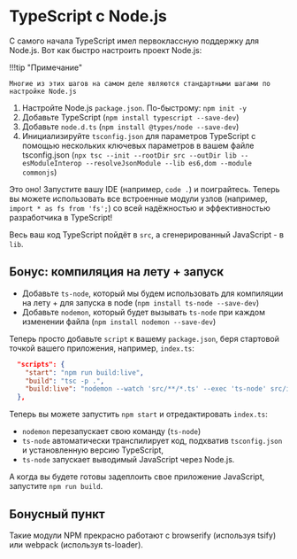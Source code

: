 # TypeScript c Node.js

С самого начала TypeScript имел первоклассную поддержку для Node.js. Вот как быстро настроить проект Node.js:

!!!tip "Примечание"

    Многие из этих шагов на самом деле являются стандартными шагами по настройке Node.js

1. Настройте Node.js `package.json`. По-быстрому: `npm init -y`
2. Добавьте TypeScript (`npm install typescript --save-dev`)
3. Добавьте `node.d.ts` (`npm install @types/node --save-dev`)
4. Инициализируйте `tsconfig.json` для параметров TypeScript с помощью нескольких ключевых параметров в вашем файле tsconfig.json (`npx tsc --init --rootDir src --outDir lib --esModuleInterop --resolveJsonModule --lib es6,dom --module commonjs`)

Это оно! Запустите вашу IDE (например, `code .`) и поиграйтесь. Теперь вы можете использовать все встроенные модули узлов (например, `import * as fs from 'fs';`) со всей надёжностью и эффективностью разработчика в TypeScript!

Весь ваш код TypeScript пойдёт в `src`, а сгенерированный JavaScript - в `lib`.

## Бонус: компиляция на лету + запуск

-   Добавьте `ts-node`, который мы будем использовать для компиляции на лету + для запуска в node (`npm install ts-node --save-dev`)
-   Добавьте `nodemon`, который будет вызывать `ts-node` при каждом изменении файла (`npm install nodemon --save-dev`)

Теперь просто добавьте `script` к вашему `package.json`, беря стартовой точкой вашего приложения, например, `index.ts`:

```json
  "scripts": {
    "start": "npm run build:live",
    "build": "tsc -p .",
    "build:live": "nodemon --watch 'src/**/*.ts' --exec 'ts-node' src/index.ts"
  },
```

Теперь вы можете запустить `npm start` и отредактировать `index.ts`:

-   `nodemon` перезапускает свою команду (`ts-node`)
-   `ts-node` автоматически транспилирует код, подхватив `tsconfig.json` и установленную версию TypeScript,
-   `ts-node` запускает выводимый JavaScript через Node.js.

А когда вы будете готовы задеплоить свое приложение JavaScript, запустите `npm run build`.

## Бонусный пункт

Такие модули NPM прекрасно работают с browserify (используя tsify) или webpack (используя ts-loader).
